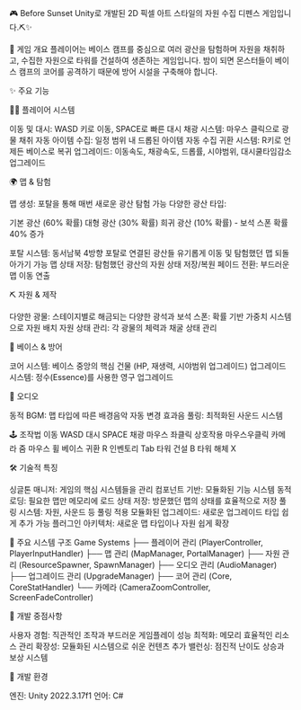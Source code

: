 🎮 Before Sunset 
Unity로 개발된 2D 픽셀 아트 스타일의 자원 수집 디펜스 게임입니다.⛏️✨

📖 게임 개요
플레이어는 베이스 캠프를 중심으로 여러 광산을 탐험하며 자원을 채취하고, 수집한 자원으로 타워를 건설하여 생존하는 게임입니다. 
밤이 되면 몬스터들이 베이스 캠프의 코어를 공격하기 때문에 방어 시설을 구축해야 합니다.

✨ 주요 기능

🏃‍♂️ 플레이어 시스템

이동 및 대시: WASD 키로 이동, SPACE로 빠른 대시
채광 시스템: 마우스 클릭으로 광물 채취
자동 아이템 수집: 일정 범위 내 드롭된 아이템 자동 수집
귀환 시스템: R키로 언제든 베이스로 복귀
업그레이드: 이동속도, 채광속도, 드롭률, 시야범위, 대시쿨타임감소 업그레이드

🌍 맵 & 탐험

맵 생성: 포탈을 통해 매번 새로운 광산 탐험 가능
다양한 광산 타입:

기본 광산 (60% 확률)
대형 광산 (30% 확률)
희귀 광산 (10% 확률) - 보석 스폰 확률 40% 증가

포탈 시스템: 동서남북 4방향 포탈로 연결된 광산들 유기롭게 이동 및 탐험했던 맵 되돌아가기 가능
맵 상태 저장: 탐험했던 광산의 자원 상태 저장/복원
페이드 전환: 부드러운 맵 이동 연출

⛏️ 자원 & 제작

다양한 광물: 스테이지별로 해금되는 다양한 광석과 보석
스폰: 확률 기반 가중치 시스템으로 자원 배치
자원 상태 관리: 각 광물의 체력과 채굴 상태 관리

🏰 베이스 & 방어

코어 시스템: 베이스 중앙의 핵심 건물 (HP, 재생력, 시야범위 업그레이드)
업그레이드 시스템: 정수(Essence)를 사용한 영구 업그레이드

🎵 오디오

동적 BGM: 맵 타입에 따른 배경음악 자동 변경
효과음 풀링: 최적화된 사운드 시스템

🕹️ 조작법
이동 WASD 대시 SPACE 채광 마우스 좌클릭 상호작용 마우스우클릭 카메라 줌 마우스 휠 베이스 귀환 R 인벤토리 Tab 타워 건설 B 타워 해체 X

🛠️ 기술적 특징

싱글톤 매니저: 게임의 핵심 시스템들을 관리
컴포넌트 기반: 모듈화된 기능 시스템
동적 로딩: 필요한 맵만 메모리에 로드
상태 저장: 방문했던 맵의 상태를 효율적으로 저장
풀링 시스템: 자원, 사운드 등 풀링 적용
모듈화된 업그레이드: 새로운 업그레이드 타입 쉽게 추가 가능
플러그인 아키텍처: 새로운 맵 타입이나 자원 쉽게 확장

📂 주요 시스템 구조
Game Systems
├── 플레이어 관리 (PlayerController, PlayerInputHandler)
├── 맵 관리 (MapManager, PortalManager)
├── 자원 관리 (ResourceSpawner, SpawnManager)
├── 오디오 관리 (AudioManager)
├── 업그레이드 관리 (UpgradeManager)
├── 코어 관리 (Core, CoreStatHandler)
└── 카메라 (CameraZoomController, ScreenFadeController)

🎯 개발 중점사항

사용자 경험: 직관적인 조작과 부드러운 게임플레이
성능 최적화: 메모리 효율적인 리소스 관리
확장성: 모듈화된 시스템으로 쉬운 컨텐츠 추가
밸런싱: 점진적 난이도 상승과 보상 시스템

🔧 개발 환경

엔진: Unity 2022.3.17f1
언어: C#
